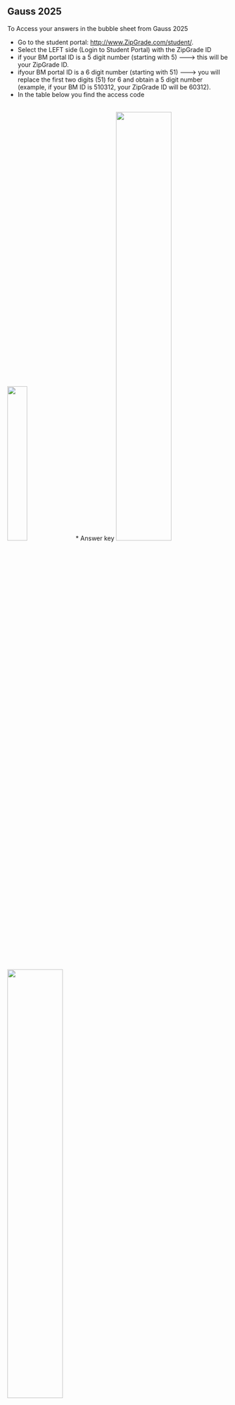 
  <h2> Gauss 2025 </h2>

To Access your answers in the bubble sheet from Gauss 2025
* Go to the student portal: <a href="http://www.zipgrade.com/student/" target="_blank" rel="noopener noreferrer">http://www.ZipGrade.com/student/</a>.
* Select the LEFT side (Login to Student Portal) with the ZipGrade ID
  <BR>
 * if your BM portal ID is a 5 digit number (starting with 5)  --->  this will be your ZipGrade ID.
 * ifyour BM portal ID is a 6 digit number (starting with 51) ---> you will replace the first two digits (51) for 6 and obtain a 5 digit number (example, if your BM ID is 510312, your ZipGrade ID will be 60312).
 *  In the table below you find the access code
   <br>
    <img src="https://renertmath.github.io/Access Code BM.png" width="30%" height="30%">
 * Answer key
<img src="https://renertmath.github.io/2025Gauss7KEY.png" width="50%" height="50%"><img src="https://renertmath.github.io/2025Gauss8KEY.png" width="50%" height="50%">
  
 * BM Students Rank
<img src="https://renertmath.github.io/RankBM2025.png" width="50%" height="50%">
